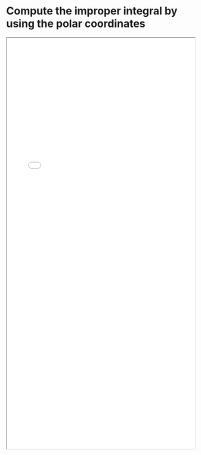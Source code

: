 # Compute the improper integral by using the polar coordinates


<!--more-->

<iframe src="/pdf/proof_by_iterated_integral.pdf" height="1100px" width="100%"></iframe>


